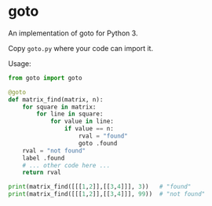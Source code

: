 goto
====

An implementation of goto for Python 3.

Copy `goto.py` where your code can import it.

Usage:

```python
from goto import goto

@goto
def matrix_find(matrix, n):
    for square in matrix:
        for line in square:
            for value in line:
                if value == n:
                    rval = "found"
                    goto .found
    rval = "not found"
    label .found
    # ... other code here ...
    return rval

print(matrix_find([[[1,2]],[[3,4]]], 3))   # "found"
print(matrix_find([[[1,2]],[[3,4]]], 99))  # "not found"

```
